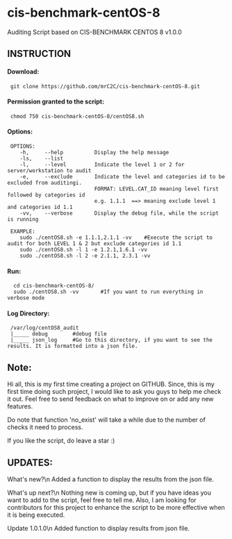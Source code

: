 # cis-benchmark-centOS-8
Auditing Script based on CIS-BENCHMARK CENTOS 8 v1.0.0


## INSTRUCTION
#### Download:

     git clone https://github.com/mrC2C/cis-benchmark-centOS-8.git
     
#### Permission granted to the script:
     chmod 750 cis-benchmark-centOS-8/centOS8.sh
     
#### Options:
     OPTIONS: 
        -h,     --help          Display the help message
        -ls,    --list
        -l,     --level         Indicate the level 1 or 2 for server/workstation to audit
        -e,     --exclude       Indicate the level and categories id to be excluded from auditingi. 
                                FORMAT: LEVEL.CAT_ID meaning level first followed by categories id
                                e.g. 1.1.1  ==> meaning exclude level 1 and categories id 1.1 
        -vv,    --verbose       Display the debug file, while the script is running

     EXAMPLE:
        sudo ./centOS8.sh -e 1.1.1,2.1.1 -vv    #Execute the script to audit for both LEVEL 1 & 2 but exclude categories id 1.1
        sudo ./centOS8.sh -l 1 -e 1.2.1,1.6.1 -vv
        sudo ./centOS8.sh -l 2 -e 2.1.1, 2.3.1 -vv
        
#### Run:
      cd cis-benchmark-centOS-8/
      sudo ./centOS8.sh -vv       #If you want to run everything in verbose mode
      
#### Log Directory:
     /var/log/centOS8_audit
     |_____ debug        #debug file
     |_____ json_log     #Go to this directory, if you want to see the results. It is formatted into a json file. 
      
## Note:
Hi all, this is my first time creating a project on GITHUB. Since, this is my first time doing such project, I would like to ask you guys to help me check it out. Feel free to send feedback on what to improve on or add any new features.
 
Do note that function 'no_exist' will take a while due to the number of checks it need to process. 

If you like the script, do leave a star :)
 
## UPDATES:
What's new?\n
Added a function to display the results from the json file.

What's up next?\n
Nothing new is coming up, but if you have ideas you want to add to the script, feel free to tell me. Also, I am looking for contributors for this project to enhance the script to be more effective when it is being executed. 

Update 1.0.1.0\n
Added function to display results from json file.
 
